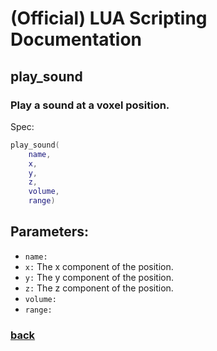 
# (Official) LUA Scripting Documentation

## play_sound

### Play a sound at a voxel position.

Spec:
```lua
play_sound(
	name,
	x,
	y,
	z,
	volume,
	range)
```
## Parameters:
- `name:` 
- `x:` The x component of the position.
- `y:` The y component of the position.
- `z:` The z component of the position.
- `volume:` 
- `range:` 

### [back](../sound)
